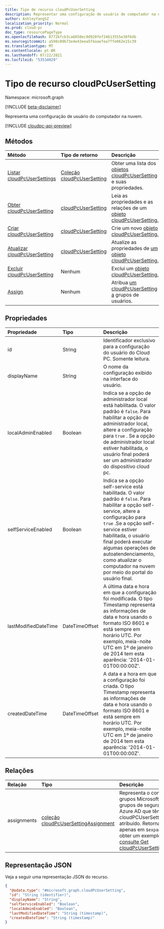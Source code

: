 ```yaml
---
title: Tipo de recurso cloudPcUserSetting
description: Representar uma configuração de usuário de computador na nuvem
author: AshleyYangSZ
localization_priority: Normal
ms.prod: cloud-pc
doc_type: resourcePageType
ms.openlocfilehash: 0772bfcb3ca6050ec9d920fef24613555e30f6db
ms.sourcegitcommit: a598c09b73e4e43eea5f4aaefea7ffe062e15c39
ms.translationtype: MT
ms.contentlocale: pt-BR
ms.lasthandoff: 07/22/2021
ms.locfileid: "53534029"
---
```

# <a name="cloudpcusersetting-resource-type"></a>Tipo de recurso cloudPcUserSetting

Namespace: microsoft.graph

[!INCLUDE [beta-disclaimer](../../includes/beta-disclaimer.md)]

Representa uma configuração de usuário do computador na nuvem.

[!INCLUDE [cloudpc-api-preview](../../includes/cloudpc-api-preview.md)]

## <a name="methods"></a>Métodos
|Método|Tipo de retorno|Descrição|
|:---|:---|:---|
|[Listar cloudPcUserSettings](../api/virtualendpoint-list-usersettings.md)|[Coleção cloudPcUserSetting](../resources/cloudpcusersetting.md)|Obter uma lista dos [objetos cloudPcUserSetting](../resources/cloudpcusersetting.md) e suas propriedades.|
|[Obter cloudPcUserSetting](../api/cloudpcusersetting-get.md)|[cloudPcUserSetting](../resources/cloudpcusersetting.md)|Leia as propriedades e as relações de um [objeto cloudPcUserSetting.](../resources/cloudpcusersetting.md)|
|[Criar cloudPcUserSetting](../api/virtualendpoint-post-usersettings.md)|[cloudPcUserSetting](../resources/cloudpcusersetting.md)|Crie um novo [objeto cloudPcUserSetting.](../resources/cloudpcusersetting.md)|
|[Atualizar cloudPcUserSetting](../api/cloudpcusersetting-update.md)|[cloudPcUserSetting](../resources/cloudpcusersetting.md)|Atualize as propriedades de [um objeto cloudPcUserSetting.](../resources/cloudpcusersetting.md)|
|[Excluir cloudPcUserSetting](../api/cloudpcusersetting-delete.md)|Nenhum|Exclui um [objeto cloudPcUserSetting.](../resources/cloudpcusersetting.md)|
|[Assign](../api/cloudpcusersetting-assign.md)|Nenhum|Atribua [um cloudPcUserSetting a](../resources/cloudpcusersetting.md) grupos de usuários.|

## <a name="properties"></a>Propriedades
|Propriedade|Tipo|Descrição|
|:---|:---|:---|
|id|String|Identificador exclusivo para a configuração do usuário do Cloud PC. Somente leitura.|
|displayName|String|O nome da configuração exibido na interface do usuário. |
|localAdminEnabled|Boolean|Indica se a opção de administrador local está habilitada. O valor padrão é `false`. Para habilitar a opção de administrador local, altere a configuração para `true` . Se a opção de administrador local estiver habilitada, o usuário final poderá ser um administrador do dispositivo cloud pc. |
|selfServiceEnabled|Boolean|Indica se a opção self-service está habilitada. O valor padrão é `false`. Para habilitar a opção self-service, altere a configuração para `true` .Se a opção self-service estiver habilitada, o usuário final poderá executar algumas operações de autoatendenciamento, como atualizar o computador na nuvem por meio do portal do usuário final.|
|lastModifiedDateTime|DateTimeOffset|A última data e hora em que a configuração foi modificada. O tipo Timestamp representa as informações de data e hora usando o formato ISO 8601 e está sempre em horário UTC. Por exemplo, meia-noite UTC em 1º de janeiro de 2014 tem esta aparência: '2014-01-01T00:00:00Z'. |
|createdDateTime|DateTimeOffset|A data e a hora em que a configuração foi criada. O tipo Timestamp representa as informações de data e hora usando o formato ISO 8601 e está sempre em horário UTC. Por exemplo, meia-noite UTC em 1º de janeiro de 2014 tem esta aparência: '2014-01-01T00:00:00Z'. |

## <a name="relationships"></a>Relações
|Relação|Tipo|Descrição|
|:---|:---|:---|
|assignments|[coleção cloudPcUserSettingAssignment](../resources/cloudpcusersettingassignment.md)|Representa o conjunto de grupos Microsoft 365 e grupos de segurança no Azure AD que têm cloudPCUserSetting atribuído. Retornado apenas em `$expand`. Para obter um exemplo, [consulte Get cloudPcUserSettingample](../api/cloudpcusersetting-get.md).|

## <a name="json-representation"></a>Representação JSON
Veja a seguir uma representação JSON do recurso.
<!-- {
  "blockType": "resource",
  "keyProperty": "id",
  "@odata.type": "microsoft.graph.cloudPcUserSetting",
  "openType": false
}
-->
``` json
{
  "@odata.type": "#microsoft.graph.cloudPcUserSetting",
  "id": "String (identifier)",
  "displayName": "String",
  "selfServiceEnabled": "Boolean",
  "localAdminEnabled": "Boolean",
  "lastModifiedDateTime": "String (timestamp)",
  "createdDateTime": "String (timestamp)"
}
```
